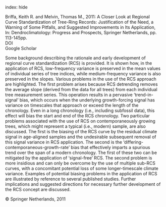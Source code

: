 index: hide

<div class="Citation">

  <div class="Citation-body">
    <div class="Citation-text">Briffa, Keith R. and Melvin, Thomas M., 2011: A Closer Look at Regional Curve Standardization of Tree-Ring Records: Justification of the Need, a Warning of Some Pitfalls, and Suggested Improvements in Its Application, In: <span class="Article-bookTitle">Dendroclimatology: Progress and Prospects, </span>Springer Netherlands, pp. 113-145pp.</div>
    <div class="Citation-links">
      <div class="CitationLink" data-href="https://doi.org/10.1007/978-1-4020-5725-0_5">
        <div class="CitationLink-icon CitationLink-Doi"></div>
        <div class="CitationLink-text">DOI</div>
      </div>
      <div class="CitationLink" data-href="https://scholar.google.com/scholar?q=10.1007/978-1-4020-5725-0_5">
        <div class="CitationLink-icon CitationLink-Scholar"></div>
        <div class="CitationLink-text">Google Scholar</div>
      </div>
    </div>
  </div>
</div>

Some background describing the rationale and early development of regional curve standardization (RCS) is provided. It is shown how, in the application of RCS, low-frequency variance is preserved in the mean values of individual series of tree indices, while medium-frequency variance is also preserved in the slopes. Various problems in the use of the RCS approach are highlighted. The first problem arises because RCS detrending removes the average slope (derived from the data for all trees) from each individual tree measurement series. This operation results in a pervasive ‘trend-in-signal’ bias, which occurs when the underlying growth-forcing signal has variance on timescales that approach or exceed the length of the chronology. Even in a long chronology (i.e., including subfossil data), this effect will bias the start and end of the RCS chronology. Two particular problems associated with the use of RCS on contemporaneously growing trees, which might represent a typical (i.e., modern) sample, are also discussed. The first is the biasing of the RCS curve by the residual climate signal in age-aligned samples and the undesirable subsequent removal of this signal variance in RCS application. The second is the ‘differing-contemporaneous-growth-rate’ bias that effectively imparts a spurious trend over the span of a modern chronology. The first of these two can be mitigated by the application of ‘signal-free’ RCS. The second problem is more insidious and can only be overcome by the use of multiple sub-RCS curves, with a concomitant potential loss of some longer-timescale climate variance. Examples of potential biasing problems in the application of RCS are illustrated by reference to several published studies. Further implications and suggested directions for necessary further development of the RCS concept are discussed.

<div class="Citation-copy">
&copy; Springer Netherlands, 2011
</div>